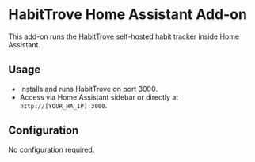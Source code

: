 # HabitTrove Home Assistant Add-on

This add-on runs the [HabitTrove](https://github.com/dohsimpson/HabitTrove) self-hosted habit tracker inside Home Assistant.

## Usage
- Installs and runs HabitTrove on port 3000.
- Access via Home Assistant sidebar or directly at `http://[YOUR_HA_IP]:3000`.

## Configuration
No configuration required.
